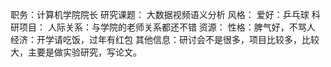 职务：计算机学院院长
研究课题： 大数据视频语义分析
风格：
爱好：乒乓球
科研项目：
人际关系：与学院的老师关系都还不错
资源：
性格：脾气好，不骂人
经济：开学请吃饭，过年有红包
其他信息：研讨会不是很多，项目比较多，比较大，主要是做实验研究，写论文。
